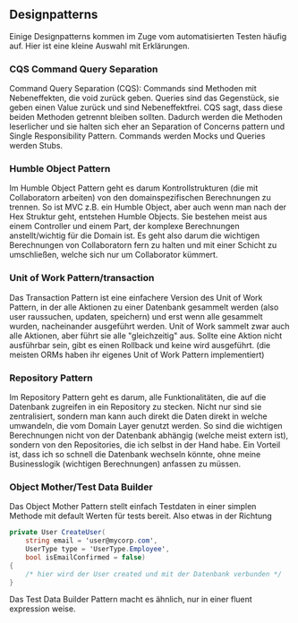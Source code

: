 
## Designpatterns
Einige Designpatterns kommen im Zuge vom automatisierten Testen häufig auf. Hier ist eine kleine Auswahl mit Erklärungen.

### CQS Command Query Separation
Command Query Separation (CQS): Commands sind Methoden mit Nebeneffekten, die void zurück geben. Queries sind das Gegenstück, sie geben einen Value zurück und sind Nebeneffektfrei. CQS sagt, dass diese beiden Methoden getrennt bleiben sollten. Dadurch werden die Methoden leserlicher und sie halten sich eher an Separation of Concerns pattern und Single Responsibility Pattern. Commands werden Mocks und Queries werden Stubs.

### Humble Object Pattern
Im Humble Object Pattern geht es darum Kontrollstrukturen (die mit Collaboratorn arbeiten) von den domainspezifischen Berechnungen zu trennen. So ist MVC z.B. ein Humble Object, aber auch wenn man nach der Hex Struktur geht, entstehen Humble Objects. Sie bestehen meist aus einem Controller und einem Part, der komplexe Berechnungen anstellt/wichtig für die Domain ist. Es geht also darum die wichtigen Berechnungen von Collaboratorn fern zu halten und mit einer Schicht zu umschließen, welche sich nur um Collaborator kümmert.

### Unit of Work Pattern/transaction
Das Transaction Pattern ist eine einfachere Version des Unit of Work Pattern, in der alle Aktionen zu einer Datenbank gesammelt werden (also user raussuchen, updaten, speichern) und erst wenn alle gesammelt wurden, nacheinander ausgeführt werden. Unit of Work sammelt zwar auch alle Aktionen, aber führt sie alle "gleichzeitig" aus. Sollte eine Aktion nicht ausführbar sein, gibt es einen Rollback und keine wird ausgeführt. (die meisten ORMs haben ihr eigenes Unit of Work Pattern implementiert) 

### Repository Pattern
Im Repository Pattern geht es darum, alle Funktionalitäten, die auf die Datenbank zugreifen in ein Repository zu stecken. Nicht nur sind sie zentralisiert, sondern man kann auch direkt die Daten direkt in welche umwandeln, die vom Domain Layer genutzt werden. So sind die wichtigen Berechnungen nicht von der Datenbank abhängig (welche meist extern ist), sondern von den Repositories, die ich selbst in der Hand habe. Ein Vorteil ist, dass ich so schnell die Datenbank wechseln könnte, ohne meine Businesslogik (wichtigen Berechnungen) anfassen zu müssen.

### Object Mother/Test Data Builder
Das Object Mother Pattern stellt einfach Testdaten in einer simplen Methode mit default Werten für tests bereit. Also etwas in der Richtung  
```c#
private User CreateUser(
    string email = 'user@mycorp.com',
    UserType type = 'UserType.Employee',
    bool isEmailConfirmed = false)
{
    /* hier wird der User created und mit der Datenbank verbunden */
}
```  
Das Test Data Builder Pattern macht es ähnlich, nur in einer fluent expression weise.